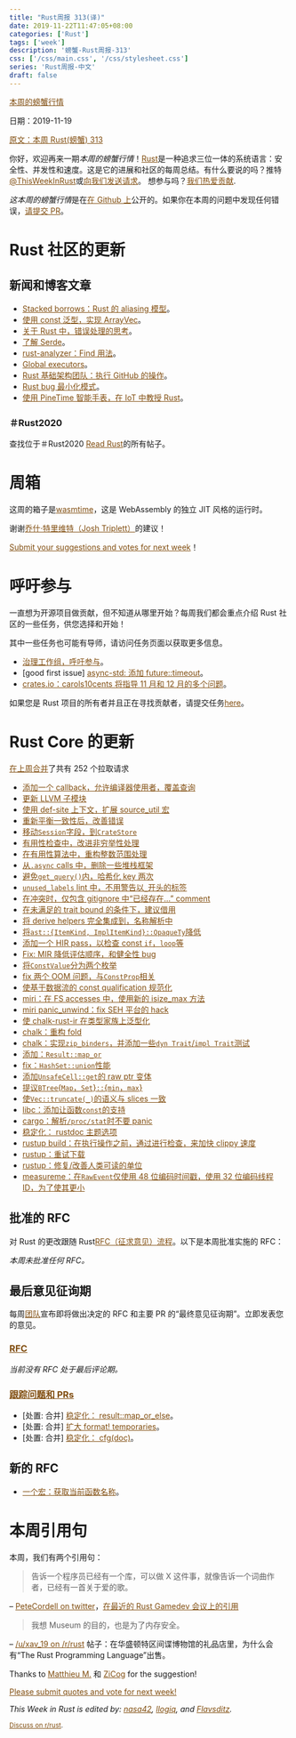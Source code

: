 ```yaml
---
title: "Rust周报 313(译)"
date: 2019-11-22T11:47:05+08:00
categories: ['Rust']
tags: ['week']
description: '螃蟹-Rust周报-313'
css: ['/css/main.css', '/css/stylesheet.css']
series: 'Rust周报-中文'
draft: false
---
```


<style>
a { color: #804d0f;}
</style>

[本周的螃蟹行情](https://this-week-in-rust.org/)

日期：2019-11-19

[原文：本周 Rust(螃蟹) 313](https://this-week-in-rust.org/blog/2019/11/19/this-week-in-rust-313/)

你好，欢迎再来一期*本周的螃蟹行情*！[Rust](http://rust-lang.org)是一种追求三位一体的系统语言：安全性、并发性和速度。这是它的进展和社区的每周总结。有什么要说的吗？推特[@ThisWeekInRust](https://twitter.com/ThisWeekInRust)或[向我们发送请求](https://github.com/cmr/this-week-in-rust)。 想参与吗？[我们热爱贡献](https://github.com/rust-lang/rust/blob/master/CONTRIBUTING.md).

*这本周的螃蟹行情*是在[在 Github 上](https://github.com/cmr/this-week-in-rust)公开的。如果你在本周的问题中发现任何错误，[请提交 PR](https://github.com/cmr/this-week-in-rust/pulls)。

# Rust 社区的更新

## 新闻和博客文章

- [Stacked borrows：Rust 的 aliasing 模型](https://www.ralfj.de/blog/2019/11/18/stacked-borrows-paper.html)。
- [使用 const 泛型，实现 ArrayVec](http://adventures.michaelfbryan.com/posts/const-arrayvec/)。
- [关于 Rust 中，错误处理的思考](https://lukaskalbertodt.github.io/2019/11/14/thoughts-on-error-handling-in-rust.html)。
- [了解 Serde](https://www.joshmcguigan.com/blog/understanding-serde/)。
- [rust-analyzer：Find 用法](https://rust-analyzer.github.io/2019/11/13/find-usages.html)。
- [Global executors](https://boats.gitlab.io/blog/post/global-executors/)。
- [Rust 基础架构团队：执行 GitHub 的操作](https://blog.rust-lang.org/inside-rust/2019/11/14/evaluating-github-actions.html)。
- [Rust bug 最小化模式](http://blog.pnkfx.org/blog/2019/11/18/rust-bug-minimization-patterns/)。
- [使用 PineTime 智能手表，在 IoT 中教授 Rust](https://medium.com/swlh/sneak-peek-of-pinetime-smart-watch-and-why-its-perfect-for-teaching-iot-81b74161c159)。

### ＃Rust2020

查找位于＃Rust2020 [Read Rust](https://readrust.net/rust-2020/)的所有帖子。

# 周箱

这周的箱子是[wasmtime](https://github.com/bytecodealliance/wasmtime)，这是 WebAssembly 的独立 JIT 风格的运行时。

谢谢[乔什·特里维特（Josh Triplett）](https://users.rust-lang.org/t/crate-of-the-week/2704/671)的建议！

[Submit your suggestions and votes for next week][submit_crate]！

[submit_crate]: https://users.rust-lang.org/t/crate-of-the-week/2704

# 呼吁参与

一直想为开源项目做贡献，但不知道从哪里开始？每周我们都会重点介绍 Rust 社区的一些任务，供您选择和开始！

其中一些任务也可能有导师，请访问任务页面以获取更多信息。

- [治理工作组，呼吁参与](https://blog.rust-lang.org/inside-rust/2019/11/13/goverance-wg-cfp.html)。
- \[good first issue] [async-std: 添加 future::timeout](https://github.com/async-rs/async-std/issues/564)。
- [crates.io：carols10cents 将指导 11 月和 12 月的多个问题](https://github.com/rust-lang/crates.io/issues?q=is%3Aissue+is%3Aopen+sort%3Aupdated-desc+label%3AE-mentor)。

如果您是 Rust 项目的所有者并且正在寻找贡献者，请提交任务[here][guidelines]。

[guidelines]: https://users.rust-lang.org/t/twir-call-for-participation/4821

# Rust Core 的更新

[在上周合并][merged]了共有 252 个拉取请求

[merged]: https://github.com/search?q=is%3Apr+org%3Arust-lang+is%3Amerged+merged%3A2019-11-11..2019-11-18

- [添加一个 callback，允许编译器使用者，覆盖查询](https://github.com/rust-lang/rust/pull/66297)
- [更新 LLVM 子模块](https://github.com/rust-lang/rust/pull/66318)
- [使用 def-site 上下文，扩展 source_util 宏](https://github.com/rust-lang/rust/pull/66349)
- [重新平衡一致性后，改善错误](https://github.com/rust-lang/rust/pull/66253)
- [移动`Session`字段，到`CrateStore`](https://github.com/rust-lang/rust/pull/66334)
- [有用性检查中，改进非穷举性处理](https://github.com/rust-lang/rust/pull/66330)
- [在有用性算法中，重构整数范围处理](https://github.com/rust-lang/rust/pull/66326)
- [从`.async` calls 中，删除一些堆栈框架](https://github.com/rust-lang/rust/pull/66398)
- [避免`get_query()`内，哈希化 key 两次](https://github.com/rust-lang/rust/pull/66013)
- [`unused_labels` lint 中，不用警告以`_`开头的标签](https://github.com/rust-lang/rust/pull/66419)
- [在冲突时，仅包含 gitignore 中“已经存在...” comment](https://github.com/rust-lang/cargo/pull/7570)
- [在未满足的 trait bound 的条件下，建议借用](https://github.com/rust-lang/rust/pull/65456)
- [将 derive helpers 完全集成到，名称解析中](https://github.com/rust-lang/rust/pull/64694)
- [将`ast::{ItemKind, ImplItemKind}::OpaqueTy`降低](https://github.com/rust-lang/rust/pull/66197)
- [添加一个 HIR pass，以检查 const `if`，`loop`等](https://github.com/rust-lang/rust/pull/66170)
- [Fix: MIR 降低评估顺序，和健全性 bug](https://github.com/rust-lang/rust/pull/65608)
- [将`ConstValue`分为两个枚举](https://github.com/rust-lang/rust/pull/66233)
- [fix 两个 OOM 问题，与`ConstProp`相关](https://github.com/rust-lang/rust/pull/66394)
- [使基于数据流的 const qualification 规范化](https://github.com/rust-lang/rust/pull/66385)
- [miri：在 FS accesses 中，使用新的 isize_max 方法](https://github.com/rust-lang/miri/pull/1056)
- [miri panic_unwind：fix SEH 平台的 hack](https://github.com/rust-lang/rust/pull/66466)
- [使 chalk-rust-ir 在类型家族上泛型化](https://github.com/rust-lang/chalk/pull/284)
- [chalk：重构 fold](https://github.com/rust-lang/chalk/pull/283)
- [chalk：实现`zip_binders`，并添加一些`dyn Trait`/`impl Trait`测试](https://github.com/rust-lang/chalk/pull/282)
- [添加：`Result::map_or`](https://github.com/rust-lang/rust/pull/66292)
- [fix：`HashSet::union`性能](https://github.com/rust-lang/rust/pull/66280)
- [添加`UnsafeCell::get`的 raw ptr 变体](https://github.com/rust-lang/rust/pull/66248)
- [提议`BTree`{`Map`，`Set`}`::`{`min`，`max`}](https://github.com/rust-lang/rust/pull/65637)
- [使`Vec::truncate(_)`的语义与 slices 一致](https://github.com/rust-lang/rust/pull/64432)
- [libc：添加让函数`const`的支持](https://github.com/rust-lang/libc/pull/1536)
- [cargo：解析`/proc/stat`时不要 panic](https://github.com/rust-lang/cargo/pull/7580)
- [稳定化： rustdoc 主题选项](https://github.com/rust-lang/rust/pull/54733)
- [rustup build：在执行操作之前，通过进行检查，来加快 clippy 速度](https://github.com/rust-lang/rustup/pull/2122)
- [rustup：重试下载](https://github.com/rust-lang/rustup/pull/2121)
- [rustup：修复/改善人类可读的单位](https://github.com/rust-lang/rustup/pull/2043)
- [measureme：在`RawEvent`仅使用 48 位编码时间戳，使用 32 位编码线程 ID，为了使其更小](https://github.com/rust-lang/measureme/pull/86)

## 批准的 RFC

对 Rust 的更改跟随 Rust[RFC（征求意见）流程](https://github.com/rust-lang/rfcs#rust-rfcs)。以下是本周批准实施的 RFC：

_本周未批准任何 RFC。_

## 最后意见征询期

每周[团队](https://www.rust-lang.org/team.html)宣布即将做出决定的 RFC 和主要 PR 的“最终意见征询期”。立即发表您的意见。

### [RFC](https://github.com/rust-lang/rfcs/labels/final-comment-period)

_当前没有 RFC 处于最后评论期。_

### [跟踪问题和 PRs](https://github.com/rust-lang/rust/labels/final-comment-period)

- \[处置: 合并] [稳定化： result::map_or_else](https://github.com/rust-lang/rust/pull/66322)。
- \[处置: 合并] [扩大 format! temporaries](https://github.com/rust-lang/rust/pull/64856)。
- \[处置: 合并] [稳定化： cfg(doc)](https://github.com/rust-lang/rust/pull/61351)。

## 新的 RFC

- [一个宏：获取当前函数名称](https://github.com/rust-lang/rfcs/pull/2818)。

# 本周引用句

本周，我们有两个引用句：

> 告诉一个程序员已经有一个库，可以做 X 这件事，就像告诉一个词曲作者，已经有一首关于爱的歌。

– [PeteCordell on twitter](https://twitter.com/petecordell/status/428542622844477441)，[在最近的 Rust Gamedev 会议上的引用](https://www.youtube.com/watch?v=lpOg2nl3kr0)

> 我想 Museum 的目的，也是为了内存安全。

– [/u/xav_19 on /r/rust](https://www.reddit.com/r/rust/comments/dxh6pg/why_is_trpl_sold_in_the_gift_shop_at_the_spy/f7r8d3k?utm_source=share&utm_medium=web2x) 帖子：在华盛顿特区间谍博物馆的礼品店里，为什么会有“The Rust Programming Language”出售。

Thanks to [Matthieu M.](https://users.rust-lang.org/t/twir-quote-of-the-week/328/737) 和 [ZiCog](https://users.rust-lang.org/t/twir-quote-of-the-week/328/739) for the suggestion!

[Please submit quotes and vote for next week!](https://users.rust-lang.org/t/twir-quote-of-the-week/328)

_This Week in Rust is edited by: [nasa42](https://github.com/nasa42), [llogiq](https://github.com/llogiq), and [Flavsditz](https://github.com/Flavsditz)._

<small>[Discuss on r/rust](https://www.reddit.com/r/rust/comments/dz3uvq/this_week_in_rust_313/).</small>
